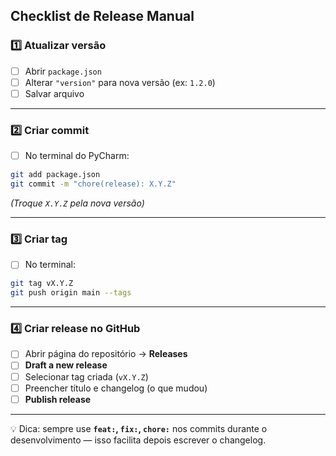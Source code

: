 ## **Checklist de Release Manual**

### **1️⃣ Atualizar versão**

* [ ] Abrir `package.json`
* [ ] Alterar `"version"` para nova versão (ex: `1.2.0`)
* [ ] Salvar arquivo

---

### **2️⃣ Criar commit**

* [ ] No terminal do PyCharm:

```bash
git add package.json
git commit -m "chore(release): X.Y.Z"
```

*(Troque `X.Y.Z` pela nova versão)*

---

### **3️⃣ Criar tag**

* [ ] No terminal:

```bash
git tag vX.Y.Z
git push origin main --tags
```

---

### **4️⃣ Criar release no GitHub**

* [ ] Abrir página do repositório → **Releases**
* [ ] **Draft a new release**
* [ ] Selecionar tag criada (`vX.Y.Z`)
* [ ] Preencher título e changelog (o que mudou)
* [ ] **Publish release**

---

💡 Dica: sempre use **`feat:`, `fix:`, `chore:`** nos commits durante o desenvolvimento — isso facilita depois escrever o changelog.

